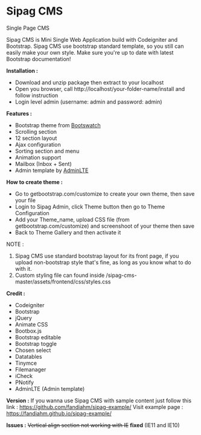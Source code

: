 # Sipag CMS
Single Page CMS

Sipag CMS is Mini Single Web Application build with Codeigniter and Bootstrap. Sipag CMS use bootstrap standard template, so you still can easily make your own style. Make sure you're up to date with latest Bootstrap documentation!

<b>Installation :</b>
<ul>
<li>Download and unzip package then extract to your localhost</li>
<li>Open you browser, call http://localhost/your-folder-name/install and follow instruction</li>
<li>Login level admin (username: admin and password: admin)</li>
</ul>

<b>Features :</b>
<ul>
<li>Bootstrap theme from <a href="https://bootswatch.com" target="_blank">Bootswatch</a></li>
<li>Scrolling section</li>
<li>12 section layout</li>
<li>Ajax configuration</li>
<li>Sorting section and menu</li>
<li>Animation support</li>
<li>Mailbox (Inbox + Sent)</li>
<li>Admin template by <a href="https://github.com/almasaeed2010/AdminLTE/" target="_blank">AdminLTE</a></li>
</ul>

<b>How to create theme :</b>
<ul>
<li>Go to getbootstrap.com/customize to create your own theme, then save your file</li>
<li>Login to Sipag Admin, click Theme button then go to Theme Configuration</li>
<li>Add your Theme_name, upload CSS file (from getbootstrap.com/customize) and screenshoot of your theme then save</li>
<li>Back to Theme Gallery and then activate it</li>
</ul>
NOTE : 
<ol>
<li>Sipag CMS use standard bootstrap layout for its front page, if you upload non-bootstrap style that's fine, as long as you know what to do with it.</li>
<li>Custom styling file can found inside /sipag-cms-master/assets/frontend/css/styles.css</li>
</ol>

<b>Credit :</b>
<ul>
<li>Codeigniter</li>
<li>Bootstrap</li>
<li>jQuery</li>
<li>Animate CSS</li>
<li>Bootbox.js</li>
<li>Bootstrap editable</li>
<li>Bootstrap toggle</li>
<li>Chosen select</li>
<li>Datatables</li>
<li>Tinymce</li>
<li>Filemanager</li>
<li>iCheck</li>
<li>PNotify</li>
<li>AdminLTE (Admin template)</li>
</ul>

<b>Version :</b>
If you wanna use Sipag CMS with sample content just follow this link : https://github.com/fandiahm/sipag-example/
Visit example page : https://fandiahm.github.io/sipag-example/

<b>Issues :</b>
<strike>Vertical align section not working with IE</strike> <b>fixed</b> (IE11 and IE10)

